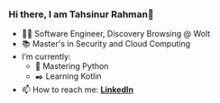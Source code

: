 ### Hi there, I am Tahsinur Rahman👋

- :man_technologist: Software Engineer, Discovery Browsing @ Wolt
- :books: Master's in Security and Cloud Computing
- I’m currently:
  - :hammer: Mastering Python
  - :black_nib: Learning Kotlin
- 📫 How to reach me: **[LinkedIn]**

<br>

[linkedin]: https://www.linkedin.com/in/tahsin5 "LinkedIn"
